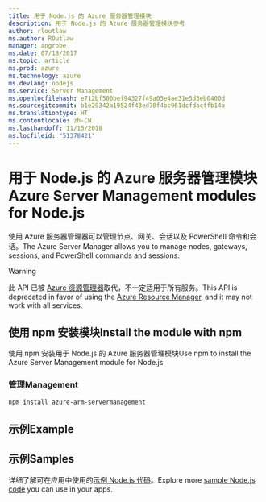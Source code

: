 ```yaml
---
title: 用于 Node.js 的 Azure 服务器管理模块
description: 用于 Node.js 的 Azure 服务器管理模块参考
author: rloutlaw
ms.author: ROutlaw
manager: angrobe
ms.date: 07/18/2017
ms.topic: article
ms.prod: azure
ms.technology: azure
ms.devlang: nodejs
ms.service: Server Management
ms.openlocfilehash: e712bf500bef94327f49a05e4ae31e5d3eb0400d
ms.sourcegitcommit: b1e29342a19524f43ed70f4bc961dcfdacffb14a
ms.translationtype: HT
ms.contentlocale: zh-CN
ms.lasthandoff: 11/15/2018
ms.locfileid: "51378421"
---
```

# <a name="azure-server-management-modules-for-nodejs"></a><span data-ttu-id="33bbe-103">用于 Node.js 的 Azure 服务器管理模块</span><span class="sxs-lookup"><span data-stu-id="33bbe-103">Azure Server Management modules for Node.js</span></span>

<span data-ttu-id="33bbe-104">使用 Azure 服务器管理器可以管理节点、网关、会话以及 PowerShell 命令和会话。</span><span class="sxs-lookup"><span data-stu-id="33bbe-104">The Azure Server Manager allows you to manage nodes, gateways, sessions, and PowerShell commands and sessions.</span></span>

> [!WARNING]
> <span data-ttu-id="33bbe-105">此 API 已被 [Azure 资源管理器](/javascript/api/overview/azure/resources)取代，不一定适用于所有服务。</span><span class="sxs-lookup"><span data-stu-id="33bbe-105">This API is deprecated in favor of using the [Azure Resource Manager](/javascript/api/overview/azure/resources), and it may not work with all services.</span></span>

## <a name="install-the-module-with-npm"></a><span data-ttu-id="33bbe-106">使用 npm 安装模块</span><span class="sxs-lookup"><span data-stu-id="33bbe-106">Install the module with npm</span></span>

<span data-ttu-id="33bbe-107">使用 npm 安装用于 Node.js 的 Azure 服务器管理模块</span><span class="sxs-lookup"><span data-stu-id="33bbe-107">Use npm to install the Azure Server Management module for Node.js</span></span>

### <a name="management"></a><span data-ttu-id="33bbe-108">管理</span><span class="sxs-lookup"><span data-stu-id="33bbe-108">Management</span></span>

```bash
npm install azure-arm-servermanagement
```

## <a name="example"></a><span data-ttu-id="33bbe-109">示例</span><span class="sxs-lookup"><span data-stu-id="33bbe-109">Example</span></span>

## <a name="samples"></a><span data-ttu-id="33bbe-110">示例</span><span class="sxs-lookup"><span data-stu-id="33bbe-110">Samples</span></span>

<span data-ttu-id="33bbe-111">详细了解可在应用中使用的[示例 Node.js 代码](https://azure.microsoft.com/resources/samples/?platform=nodejs)。</span><span class="sxs-lookup"><span data-stu-id="33bbe-111">Explore more [sample Node.js code](https://azure.microsoft.com/resources/samples/?platform=nodejs) you can use in your apps.</span></span>